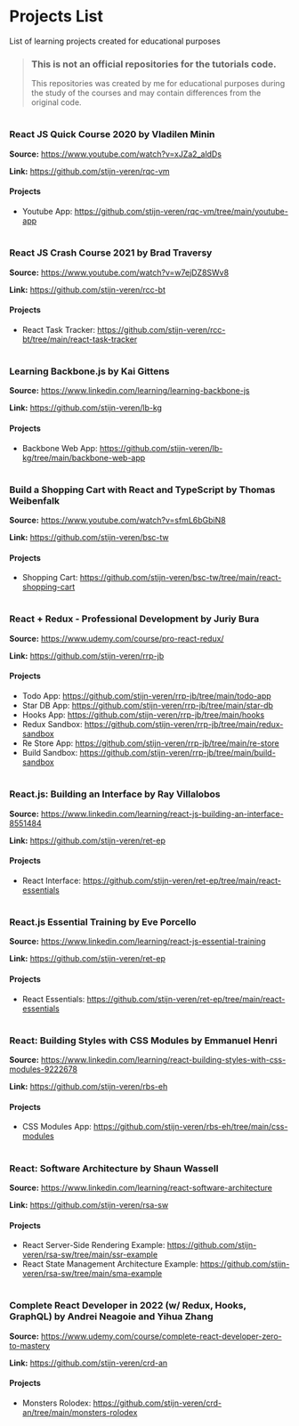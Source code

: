 # Projects List

List of learning projects created for educational purposes

> ### This is not an official repositories for the tutorials code.
> This repositories was created by me for educational purposes during the study of the courses and may contain differences from the original code.

#

### React JS Quick Course 2020 by Vladilen Minin

**Source:** https://www.youtube.com/watch?v=xJZa2_aldDs

**Link:** https://github.com/stijn-veren/rqc-vm

#### Projects

- Youtube App: https://github.com/stijn-veren/rqc-vm/tree/main/youtube-app

#

### React JS Crash Course 2021 by Brad Traversy

**Source:** https://www.youtube.com/watch?v=w7ejDZ8SWv8

**Link:** https://github.com/stijn-veren/rcc-bt

#### Projects

- React Task Tracker: https://github.com/stijn-veren/rcc-bt/tree/main/react-task-tracker

#

### Learning Backbone.js by Kai Gittens

**Source:** https://www.linkedin.com/learning/learning-backbone-js

**Link:** https://github.com/stijn-veren/lb-kg

#### Projects

- Backbone Web App: https://github.com/stijn-veren/lb-kg/tree/main/backbone-web-app

#

### Build a Shopping Cart with React and TypeScript by Thomas Weibenfalk

**Source:** https://www.youtube.com/watch?v=sfmL6bGbiN8

**Link:** https://github.com/stijn-veren/bsc-tw

#### Projects

- Shopping Cart: https://github.com/stijn-veren/bsc-tw/tree/main/react-shopping-cart

#

### React + Redux - Professional Development by Juriy Bura

**Source:** https://www.udemy.com/course/pro-react-redux/

**Link:** https://github.com/stijn-veren/rrp-jb

#### Projects

- Todo App: https://github.com/stijn-veren/rrp-jb/tree/main/todo-app
- Star DB App: https://github.com/stijn-veren/rrp-jb/tree/main/star-db
- Hooks App: https://github.com/stijn-veren/rrp-jb/tree/main/hooks
- Redux Sandbox: https://github.com/stijn-veren/rrp-jb/tree/main/redux-sandbox
- Re Store App: https://github.com/stijn-veren/rrp-jb/tree/main/re-store
- Build Sandbox: https://github.com/stijn-veren/rrp-jb/tree/main/build-sandbox

#

### React.js: Building an Interface by Ray Villalobos

**Source:** https://www.linkedin.com/learning/react-js-building-an-interface-8551484

**Link:** https://github.com/stijn-veren/ret-ep

#### Projects

- React Interface: https://github.com/stijn-veren/ret-ep/tree/main/react-essentials

#

### React.js Essential Training by Eve Porcello

**Source:** https://www.linkedin.com/learning/react-js-essential-training

**Link:** https://github.com/stijn-veren/ret-ep

#### Projects

- React Essentials: https://github.com/stijn-veren/ret-ep/tree/main/react-essentials

#

### React: Building Styles with CSS Modules by Emmanuel Henri

**Source:** https://www.linkedin.com/learning/react-building-styles-with-css-modules-9222678

**Link:** https://github.com/stijn-veren/rbs-eh

#### Projects

- CSS Modules App: https://github.com/stijn-veren/rbs-eh/tree/main/css-modules

#

### React: Software Architecture by Shaun Wassell

**Source:** https://www.linkedin.com/learning/react-software-architecture

**Link:** https://github.com/stijn-veren/rsa-sw

#### Projects

- React Server-Side Rendering Example: https://github.com/stijn-veren/rsa-sw/tree/main/ssr-example
- React State Management Architecture Example: https://github.com/stijn-veren/rsa-sw/tree/main/sma-example

#

### Complete React Developer in 2022 (w/ Redux, Hooks, GraphQL) by Andrei Neagoie and Yihua Zhang

**Source:** https://www.udemy.com/course/complete-react-developer-zero-to-mastery

**Link:** https://github.com/stijn-veren/crd-an

#### Projects

- Monsters Rolodex: https://github.com/stijn-veren/crd-an/tree/main/monsters-rolodex

#
